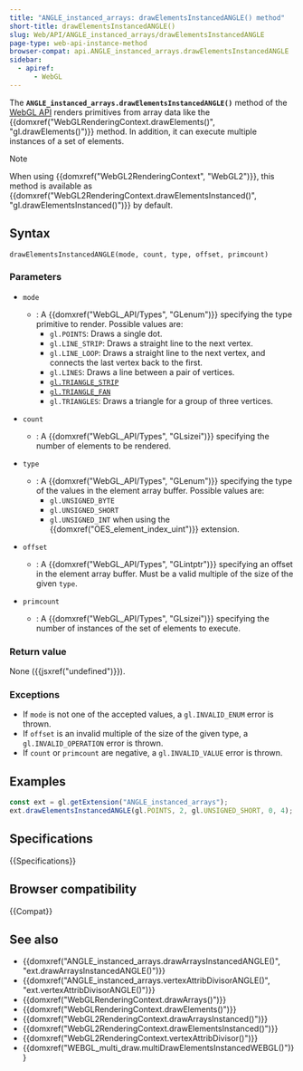 ```yaml
---
title: "ANGLE_instanced_arrays: drawElementsInstancedANGLE() method"
short-title: drawElementsInstancedANGLE()
slug: Web/API/ANGLE_instanced_arrays/drawElementsInstancedANGLE
page-type: web-api-instance-method
browser-compat: api.ANGLE_instanced_arrays.drawElementsInstancedANGLE
sidebar:
  - apiref:
      - WebGL
---
```


The **`ANGLE_instanced_arrays.drawElementsInstancedANGLE()`** method of the [WebGL API](/en-US/docs/Web/API/WebGL_API) renders primitives from array data like the {{domxref("WebGLRenderingContext.drawElements()", "gl.drawElements()")}} method. In addition, it can execute multiple instances of a set of elements.

> [!NOTE]
> When using {{domxref("WebGL2RenderingContext", "WebGL2")}}, this method is available as {{domxref("WebGL2RenderingContext.drawElementsInstanced()", "gl.drawElementsInstanced()")}} by default.

## Syntax

```js-nolint
drawElementsInstancedANGLE(mode, count, type, offset, primcount)
```

### Parameters

- `mode`
  - : A {{domxref("WebGL_API/Types", "GLenum")}} specifying the type primitive to render. Possible values are:
    - `gl.POINTS`: Draws a single dot.
    - `gl.LINE_STRIP`: Draws a straight line to the next vertex.
    - `gl.LINE_LOOP`: Draws a straight line to the next vertex, and connects the last vertex back to the first.
    - `gl.LINES`: Draws a line between a pair of vertices.
    - [`gl.TRIANGLE_STRIP`](https://en.wikipedia.org/wiki/Triangle_strip)
    - [`gl.TRIANGLE_FAN`](https://en.wikipedia.org/wiki/Triangle_fan)
    - `gl.TRIANGLES`: Draws a triangle for a group of three vertices.

- `count`
  - : A {{domxref("WebGL_API/Types", "GLsizei")}} specifying the number of elements to be rendered.
- `type`
  - : A {{domxref("WebGL_API/Types", "GLenum")}} specifying the type of the values in the element array buffer. Possible values are:
    - `gl.UNSIGNED_BYTE`
    - `gl.UNSIGNED_SHORT`
    - `gl.UNSIGNED_INT` when using the {{domxref("OES_element_index_uint")}} extension.

- `offset`
  - : A {{domxref("WebGL_API/Types", "GLintptr")}} specifying an offset in the element array buffer. Must be a valid multiple of the size of the given `type`.
- `primcount`
  - : A {{domxref("WebGL_API/Types", "GLsizei")}} specifying the number of instances of the set of elements to execute.

### Return value

None ({{jsxref("undefined")}}).

### Exceptions

- If `mode` is not one of the accepted values, a `gl.INVALID_ENUM` error is thrown.
- If `offset` is an invalid multiple of the size of the given type, a `gl.INVALID_OPERATION` error is thrown.
- If `count` or `primcount` are negative, a `gl.INVALID_VALUE` error is thrown.

## Examples

```js
const ext = gl.getExtension("ANGLE_instanced_arrays");
ext.drawElementsInstancedANGLE(gl.POINTS, 2, gl.UNSIGNED_SHORT, 0, 4);
```

## Specifications

{{Specifications}}

## Browser compatibility

{{Compat}}

## See also

- {{domxref("ANGLE_instanced_arrays.drawArraysInstancedANGLE()", "ext.drawArraysInstancedANGLE()")}}
- {{domxref("ANGLE_instanced_arrays.vertexAttribDivisorANGLE()", "ext.vertexAttribDivisorANGLE()")}}
- {{domxref("WebGLRenderingContext.drawArrays()")}}
- {{domxref("WebGLRenderingContext.drawElements()")}}
- {{domxref("WebGL2RenderingContext.drawArraysInstanced()")}}
- {{domxref("WebGL2RenderingContext.drawElementsInstanced()")}}
- {{domxref("WebGL2RenderingContext.vertexAttribDivisor()")}}
- {{domxref("WEBGL_multi_draw.multiDrawElementsInstancedWEBGL()")}}
